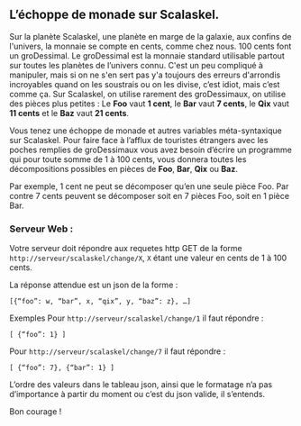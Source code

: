 ## L’échoppe de monade sur Scalaskel.

Sur la planète Scalaskel, une planète en marge de la galaxie, aux confins de l'univers, la monnaie se compte en cents, comme chez nous. 100 cents font un groDessimal. Le groDessimal est la monnaie standard utilisable partout sur toutes les planètes de l’univers connu. C'est un peu compliqué à manipuler, mais si on ne s'en sert pas y'a toujours des erreurs d'arrondis incroyables quand on les soustrais ou on les divise, c’est idiot, mais c’est comme ça.  Sur Scalaskel, on utilise rarement des groDessimaux, on utilise des pièces plus petites : Le **Foo** vaut **1 cent**, le **Bar** vaut **7 cents**, le **Qix** vaut **11 cents** et le **Baz** vaut **21 cents**.

Vous tenez une échoppe de monade et autres variables méta-syntaxique sur Scalaskel. Pour faire face à l’afflux de touristes étrangers avec les poches remplies de groDessimaux vous avez besoin d’écrire un programme qui pour toute somme de 1 à 100 cents, vous donnera toutes les décompositions possibles en pièces de **Foo**, **Bar**, **Qix** ou **Baz**.

Par exemple, 1 cent ne peut se décomposer qu’en une seule pièce Foo.
Par contre 7 cents peuvent se décomposer soit en 7 pièces Foo, soit en 1 pièce Bar.

### Serveur Web :

Votre serveur doit répondre aux requetes http GET de la forme `http://serveur/scalaskel/change/X`, `X` étant une valeur en cents de 1 à 100 cents.

La réponse attendue est un json de la forme :

	[{“foo”: w, “bar”, x, “qix”, y, “baz”: z}, …]
	
Exemples
Pour `http://serveur/scalaskel/change/1` il faut répondre :

	[ {“foo”: 1} ]

Pour `http://serveur/scalaskel/change/7` il faut répondre :

	[ {“foo”: 7}, {“bar”: 1} ]


L’ordre des valeurs dans le tableau json, ainsi que le formatage n’a pas d’importance à partir du moment ou c’est du json valide, il s’entends.

Bon courage !
